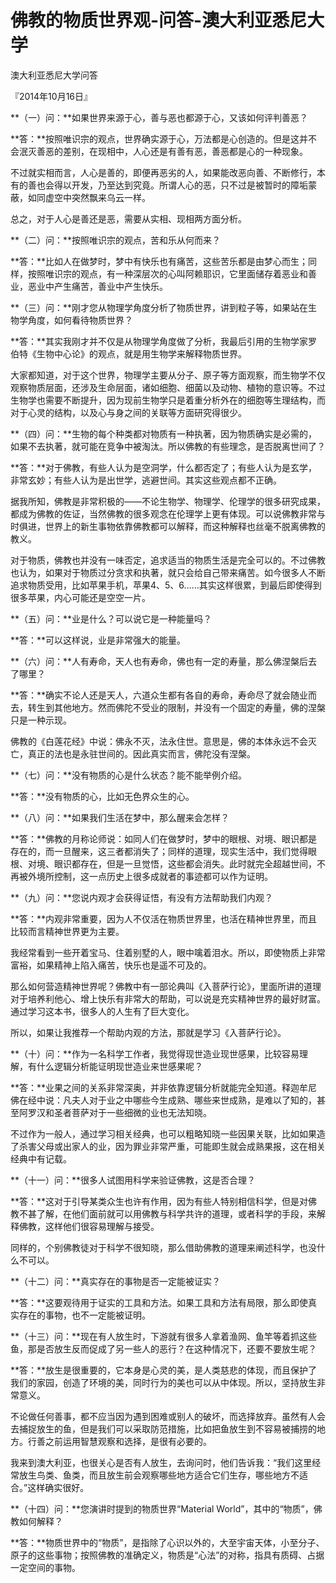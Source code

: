 # 佛教的物质世界观-问答-澳大利亚悉尼大学

澳大利亚悉尼大学问答

『2014年10月16日』

**（一）问：**如果世界来源于心，善与恶也都源于心，又该如何评判善恶？

**答：**按照唯识宗的观点，世界确实源于心，万法都是心创造的。但是这并不会泯灭善恶的差别，在现相中，人心还是有善有恶，善恶都是心的一种现象。

不过就实相而言，人心是善的，即便再恶劣的人，如果能改恶向善、不断修行，本有的善也会得以开发，乃至达到究竟。所谓人心的恶，只不过是被暂时的障垢蒙蔽，如同虚空中突然飘来乌云一样。

总之，对于人心是善还是恶，需要从实相、现相两方面分析。

**（二）问：**按照唯识宗的观点，苦和乐从何而来？

**答：**比如人在做梦时，梦中有快乐也有痛苦，这些苦乐都是由梦心而生；同样，按照唯识宗的观点，有一种深层次的心叫阿赖耶识，它里面储存着恶业和善业，恶业中产生痛苦，善业中产生快乐。

**（三）问：**刚才您从物理学角度分析了物质世界，讲到粒子等，如果站在生物学角度，如何看待物质世界？

**答：**其实我刚才并不仅是从物理学角度做了分析，我最后引用的生物学家罗伯特《生物中心论》的观点，就是用生物学来解释物质世界。

大家都知道，对于这个世界，物理学主要从分子、原子等方面观察，而生物学不仅观察物质层面，还涉及生命层面，诸如细胞、细菌以及动物、植物的意识等。不过生物学也需要不断提升，因为现前生物学只是着重分析外在的细胞等生理结构，而对于心灵的结构，以及心与身之间的关联等方面研究得很少。

**（四）问：**生物的每个种类都对物质有一种执著，因为物质确实是必需的，如果不去执著，就可能在竞争中被淘汰。所以佛教的有些理念，是否脱离世间了？

**答：**对于佛教，有些人认为是空洞学，什么都否定了；有些人认为是玄学，非常玄妙；有些人认为是出世学，逃避世间。其实这些观点都不正确。

据我所知，佛教是非常积极的——不论生物学、物理学、伦理学的很多研究成果，都成为佛教的佐证，当然佛教的很多观念在伦理学上更有体现。可以说佛教非常与时俱进，世界上的新生事物依靠佛教都可以解释，而这种解释也丝毫不脱离佛教的教义。

对于物质，佛教也并没有一味否定，追求适当的物质生活是完全可以的。不过佛教也认为，如果对于物质过分贪求和执著，就只会给自己带来痛苦。如今很多人不断追求物质受用，比如苹果手机，苹果4、5、6……其实这样很累，到最后即使得到很多苹果，内心可能还是空空一片。

**（五）问：**业是什么？可以说它是一种能量吗？

**答：**可以这样说，业是非常强大的能量。

**（六）问：**人有寿命，天人也有寿命，佛也有一定的寿量，那么佛涅槃后去了哪里？

**答：**确实不论人还是天人，六道众生都有各自的寿命，寿命尽了就会随业而去，转生到其他地方。然而佛陀不受业的限制，并没有一个固定的寿量，佛的涅槃只是一种示现。

佛教的《白莲花经》中说：佛永不灭，法永住世。意思是，佛的本体永远不会灭亡，真正的法也是永驻世间的。因此真实而言，佛陀没有涅槃。

**（七）问：**没有物质的心是什么状态？能不能举例介绍。

**答：**没有物质的心，比如无色界众生的心。

**（八）问：**如果我们生活在梦中，那么醒来会怎样？

**答：**佛教的月称论师说：如同人们在做梦时，梦中的眼根、对境、眼识都是存在的，而一旦醒来，这三者都消失了；同样的道理，现实生活中，我们觉得眼根、对境、眼识都存在，但是一旦觉悟，这些都会消失。此时就完全超越世间，不再被外境所控制，这一点历史上很多成就者的事迹都可以作为证明。

**（九）问：**您说内观才会获得证悟，有没有方法帮助我们内观？

**答：**内观非常重要，因为人不仅活在物质世界里，也活在精神世界里，而且比较而言精神世界更为主要。

我经常看到一些开着宝马、住着别墅的人，眼中噙着泪水。所以，即使物质上非常富裕，如果精神上陷入痛苦，快乐也是遥不可及的。

那么如何营造精神世界呢？佛教中有一部论典叫《入菩萨行论》，里面所讲的道理对于培养利他心、增上快乐有非常大的帮助，可以说是充实精神世界的最好财富。通过学习这本书，很多人的人生有了巨大变化。

所以，如果让我推荐一个帮助内观的方法，那就是学习《入菩萨行论》。

**（十）问：**作为一名科学工作者，我觉得现世造业现世感果，比较容易理解，有什么逻辑分析能证明现世造业来世感果呢？

**答：**业果之间的关系非常深奥，并非依靠逻辑分析就能完全知道。释迦牟尼佛在经中说：凡夫人对于业之中哪些今生成熟、哪些来世成熟，是难以了知的，甚至阿罗汉和圣者菩萨对于一些细微的业也无法知晓。

不过作为一般人，通过学习相关经典，也可以粗略知晓一些因果关联，比如如果造了杀害父母或出家人的业，因为罪业非常严重，可能即生就会成熟果报，这在相关经典中有记载。

**（十一）问：**很多人试图用科学来验证佛教，这是否合理？

**答：**这对于引导某类众生也许有作用，因为有些人特别相信科学，但是对佛教不甚了解，在他们面前就可以用佛教与科学共许的道理，或者科学的手段，来解释佛教，这样他们很容易理解与接受。

同样的，个别佛教徒对于科学不很知晓，那么借助佛教的道理来阐述科学，也没什么不可以。

**（十二）问：**真实存在的事物是否一定能被证实？

**答：**这要观待用于证实的工具和方法。如果工具和方法有局限，那么即使真实存在的事物，也不一定能被证明。

**（十三）问：**现在有人放生时，下游就有很多人拿着渔网、鱼竿等着抓这些鱼，那是否放生反而促成了另一些人的恶行？在这种情况下，还要不要放生呢？

**答：**放生是很重要的，它本身是心灵的美，是人类慈悲的体现，而且保护了我们的家园，创造了环境的美，同时行为的美也可以从中体现。所以，坚持放生非常意义。

不论做任何善事，都不应当因为遇到困难或别人的破坏，而选择放弃。虽然有人会去捕捉放生的鱼，但是我们可以采取防范措施，比如把鱼放生到不容易被捕捞的地方。行善之前运用智慧观察和选择，是很有必要的。

我来到澳大利亚，也很关心是否有人放生，去询问时，他们告诉我：“我们这里经常放生鸟类、鱼类，而且放生前会观察哪些地方适合它们生存，哪些地方不适合。”这样确实很好。

**（十四）问：**您演讲时提到的物质世界“Material World”，其中的“物质”，佛教如何解释？

**答：**物质世界中的“物质”，是指除了心识以外的，大至宇宙天体，小至分子、原子的这些事物；按照佛教的准确定义，物质是“心法”的对称，指具有质碍、占据一定空间的事物。

